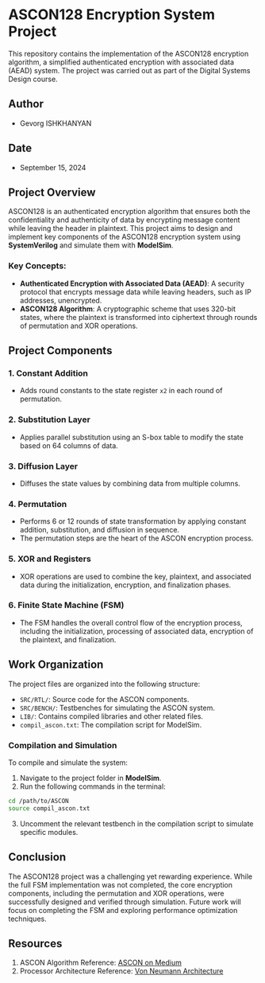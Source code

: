 
# ASCON128 Encryption System Project

This repository contains the implementation of the ASCON128 encryption algorithm, a simplified authenticated encryption with associated data (AEAD) system. The project was carried out as part of the Digital Systems Design course.

## Author

- Gevorg ISHKHANYAN

## Date

- September 15, 2024

## Project Overview

ASCON128 is an authenticated encryption algorithm that ensures both the confidentiality and authenticity of data by encrypting message content while leaving the header in plaintext. This project aims to design and implement key components of the ASCON128 encryption system using **SystemVerilog** and simulate them with **ModelSim**.

### Key Concepts:

- **Authenticated Encryption with Associated Data (AEAD)**: A security protocol that encrypts message data while leaving headers, such as IP addresses, unencrypted.
- **ASCON128 Algorithm**: A cryptographic scheme that uses 320-bit states, where the plaintext is transformed into ciphertext through rounds of permutation and XOR operations.

## Project Components

### 1. **Constant Addition**
   - Adds round constants to the state register `x2` in each round of permutation.

### 2. **Substitution Layer**
   - Applies parallel substitution using an S-box table to modify the state based on 64 columns of data.

### 3. **Diffusion Layer**
   - Diffuses the state values by combining data from multiple columns.

### 4. **Permutation**
   - Performs 6 or 12 rounds of state transformation by applying constant addition, substitution, and diffusion in sequence.
   - The permutation steps are the heart of the ASCON encryption process.

### 5. **XOR and Registers**
   - XOR operations are used to combine the key, plaintext, and associated data during the initialization, encryption, and finalization phases.

### 6. **Finite State Machine (FSM)**
   - The FSM handles the overall control flow of the encryption process, including the initialization, processing of associated data, encryption of the plaintext, and finalization.

## Work Organization

The project files are organized into the following structure:
- `SRC/RTL/`: Source code for the ASCON components.
- `SRC/BENCH/`: Testbenches for simulating the ASCON system.
- `LIB/`: Contains compiled libraries and other related files.
- `compil_ascon.txt`: The compilation script for ModelSim.

### Compilation and Simulation

To compile and simulate the system:
1. Navigate to the project folder in **ModelSim**.
2. Run the following commands in the terminal:

```bash
cd /path/to/ASCON
source compil_ascon.txt
```

3. Uncomment the relevant testbench in the compilation script to simulate specific modules.

## Conclusion

The ASCON128 project was a challenging yet rewarding experience. While the full FSM implementation was not completed, the core encryption components, including the permutation and XOR operations, were successfully designed and verified through simulation. Future work will focus on completing the FSM and exploring performance optimization techniques.

## Resources

1. ASCON Algorithm Reference: [ASCON on Medium](https://medium.com/asecuritysite-when-bob-met-alice/ascon-rust-and-aead-b237afb78a83)
2. Processor Architecture Reference: [Von Neumann Architecture](https://www.quora.com/Which-is-the-most-commonly-used-computer-architecture-von-Neumann-or-Harvard-architecture-and-why)
